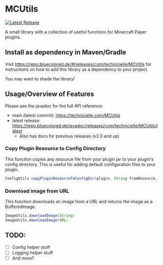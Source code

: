 # MCUtils
[![Latest Release](https://repo.bluecolored.de/api/badge/latest/releases/com/technicjelle/MCUtils?name=Latest%20Release&prefix=v)](https://repo.bluecolored.de/#/releases/com/technicjelle/MCUtils)

A small library with a collection of useful functions for Minecraft Paper plugins.

## Install as dependency in Maven/Gradle
Visit https://repo.bluecolored.de/#/releases/com/technicjelle/MCUtils
for instructions on how to add this library as a dependency to your project.

You may want to shade the library!

## Usage/Overview of Features
Please see the javadoc for the full API reference:
- main (latest commit): https://technicjelle.com/MCUtils
- latest release: https://repo.bluecolored.de/javadoc/releases/com/technicjelle/MCUtils/latest
  - Also has docs for previous releases (v2.0 and up)

### Copy Plugin Resource to Config Directory
This function copies any resource file from your plugin jar to your plugin's config directory.
This is useful for adding default configuration files to your plugin.
```java
ConfigUtils.copyPluginResourceToConfigDir(plugin, String fromResource, String toConfigFile, boolean overwrite) 
```

### Download image from URL
This function downloads an image from a URL and returns the image as a BufferedImage.
```java
ImageUtils.downloadImage(String)
ImageUtils.downloadImage(URL)
```

## TODO:
- [ ] Config helper stuff
- [ ] Logging helper stuff
- [ ] And more?
